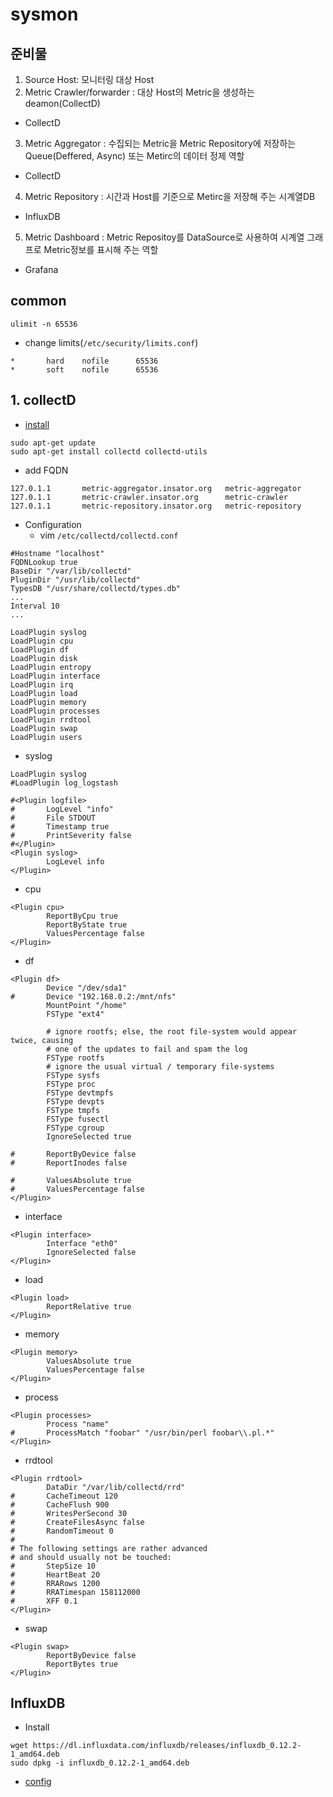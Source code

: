 # sysmon
## 준비물
1. Source Host: 모니터링 대상 Host
2. Metric Crawler/forwarder : 대상 Host의 Metric을 생성하는 deamon(CollectD)
  - CollectD
3. Metric Aggregator : 수집되는 Metric을 Metric Repository에 저장하는 Queue(Deffered, Async) 또는 Metirc의 데이터 정제 역할
  - CollectD
4. Metric Repository : 시간과 Host를 기준으로 Metirc을 저장해 주는 시계열DB
  - InfluxDB
5. Metric Dashboard : Metric Repositoy를 DataSource로 사용하여 시계열 그래프로 Metric정보를 표시해 주는 역할
  - Grafana


## common
```
ulimit -n 65536
```
* change limits(`/etc/security/limits.conf`)
```
* 		hard	nofile		65536
* 		soft	nofile		65536
```

## 1. collectD
* [install](https://www.digitalocean.com/community/tutorials/how-to-configure-collectd-to-gather-system-metrics-for-graphite-on-ubuntu-14-04)
```
sudo apt-get update
sudo apt-get install collectd collectd-utils
```
* add FQDN
```
127.0.1.1       metric-aggregator.insator.org   metric-aggregator
127.0.1.1       metric-crawler.insator.org      metric-crawler
127.0.1.1       metric-repository.insator.org   metric-repository
```
* Configuration
  - vim `/etc/collectd/collectd.conf`
```
#Hostname "localhost"
FQDNLookup true
BaseDir "/var/lib/collectd"
PluginDir "/usr/lib/collectd"
TypesDB "/usr/share/collectd/types.db"
...
Interval 10
...
```
```
LoadPlugin syslog
LoadPlugin cpu
LoadPlugin df
LoadPlugin disk
LoadPlugin entropy
LoadPlugin interface
LoadPlugin irq
LoadPlugin load
LoadPlugin memory
LoadPlugin processes
LoadPlugin rrdtool
LoadPlugin swap
LoadPlugin users
```
* syslog
```
LoadPlugin syslog
#LoadPlugin log_logstash

#<Plugin logfile>
#       LogLevel "info"
#       File STDOUT
#       Timestamp true
#       PrintSeverity false
#</Plugin>
<Plugin syslog>
        LogLevel info
</Plugin>
```
* cpu
```
<Plugin cpu>
        ReportByCpu true
        ReportByState true
        ValuesPercentage false
</Plugin>
```
* df
```
<Plugin df>
        Device "/dev/sda1"
#       Device "192.168.0.2:/mnt/nfs"
        MountPoint "/home"
        FSType "ext4"

        # ignore rootfs; else, the root file-system would appear twice, causing
        # one of the updates to fail and spam the log
        FSType rootfs
        # ignore the usual virtual / temporary file-systems
        FSType sysfs
        FSType proc
        FSType devtmpfs
        FSType devpts
        FSType tmpfs
        FSType fusectl
        FSType cgroup
        IgnoreSelected true

#       ReportByDevice false
#       ReportInodes false

#       ValuesAbsolute true
#       ValuesPercentage false
</Plugin>
```
* interface
```
<Plugin interface>
        Interface "eth0"
        IgnoreSelected false
</Plugin>
```
* load
```
<Plugin load>
        ReportRelative true
</Plugin>
```
* memory
```
<Plugin memory>
        ValuesAbsolute true
        ValuesPercentage false
</Plugin>
```
* process
```
<Plugin processes>
        Process "name"
#       ProcessMatch "foobar" "/usr/bin/perl foobar\\.pl.*"
</Plugin>
```
* rrdtool
```
<Plugin rrdtool>
        DataDir "/var/lib/collectd/rrd"
#       CacheTimeout 120
#       CacheFlush 900
#       WritesPerSecond 30
#       CreateFilesAsync false
#       RandomTimeout 0
#
# The following settings are rather advanced
# and should usually not be touched:
#       StepSize 10
#       HeartBeat 20
#       RRARows 1200
#       RRATimespan 158112000
#       XFF 0.1
</Plugin>
```
* swap
```
<Plugin swap>
        ReportByDevice false
        ReportBytes true
</Plugin>
```


## InfluxDB
* Install
```
wget https://dl.influxdata.com/influxdb/releases/influxdb_0.12.2-1_amd64.deb
sudo dpkg -i influxdb_0.12.2-1_amd64.deb
```
* [config](https://github.com/influxdata/influxdb/blob/master/services/collectd/README.md)
